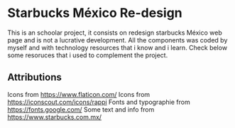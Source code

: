 
# Starbucks México Re-design
This is an schoolar project, it consists on redesign starbucks México web page and is not a lucrative development.
All the components was coded by myself and with technology resources that i know and i learn. 
Check below some resoruces that i used to complement the project.


## Attributions
Icons from https://www.flaticon.com/
Icons from https://iconscout.com/icons/rappi
Fonts and typographie from https://fonts.google.com/
Some text and info from https://www.starbucks.com.mx/





